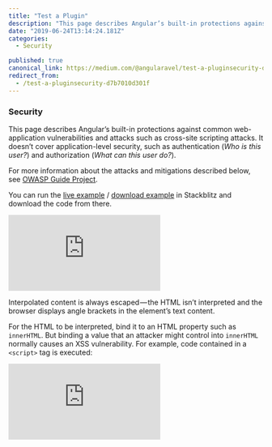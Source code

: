 ```yaml
---
title: "Test a Plugin"
description: "This page describes Angular’s built-in protections against common web-application vulnerabilities and attacks such as cross-site scripting attacks. It doesn’t cover application-level security, such…"
date: "2019-06-24T13:14:24.181Z"
categories: 
  - Security

published: true
canonical_link: https://medium.com/@angularavel/test-a-pluginsecurity-d7b7010d301f
redirect_from:
  - /test-a-pluginsecurity-d7b7010d301f
---
```


### Security

This page describes Angular’s built-in protections against common web-application vulnerabilities and attacks such as cross-site scripting attacks. It doesn’t cover application-level security, such as authentication (_Who is this user?_) and authorization (_What can this user do?_).

For more information about the attacks and mitigations described below, see [OWASP Guide Project](https://www.owasp.org/index.php/Category:OWASP_Guide_Project).

You can run the [live example](https://angular.io/generated/live-examples/security/stackblitz.html "live example") / [download example](https://angular.io/generated/zips/security/security.zip "Download example") in Stackblitz and download the code from there.

<Embed src="https://gist.github.com/ArielGueta/b13bec2b35efb234bf7be1b77ae26b7f.js" aspectRatio={0.357} caption="" />

Interpolated content is always escaped — the HTML isn’t interpreted and the browser displays angle brackets in the element’s text content.

For the HTML to be interpreted, bind it to an HTML property such as `innerHTML`. But binding a value that an attacker might control into `innerHTML` normally causes an XSS vulnerability. For example, code contained in a `<script>` tag is executed:

<Embed src="https://gist.github.com/ArielGueta/0fc416f2b512fea6fb06625ccb7c11bd.js" aspectRatio={0.357} caption="" />
